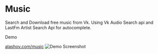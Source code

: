 Music
=====

Search and Download free music from Vk. Using Vk Audio Search api and LastFm Artist Search Api for autocomplete.

Demo

[alashov.com/music](http://alashov.com/music)
![Demo Screenshot](http://i.imgur.com/VRUmLW8.jpg)

